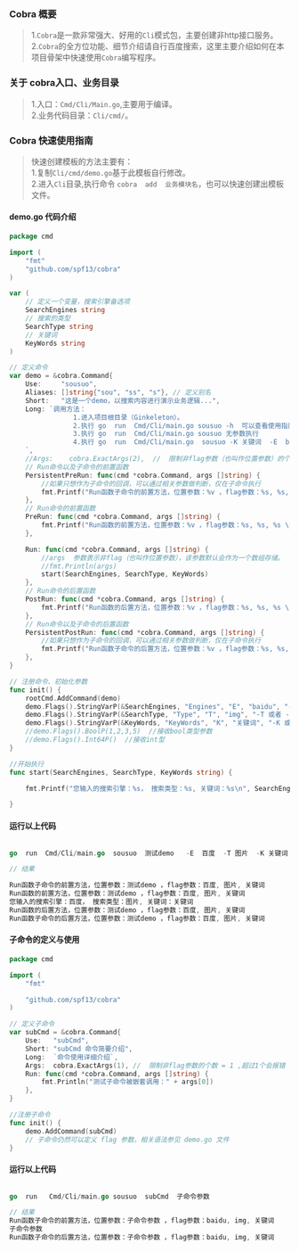 ### Cobra 概要    
>   1.`Cobra`是一款非常强大、好用的`Cli`模式包，主要创建非http接口服务。    
>   2.`Cobra`的全方位功能、细节介绍请自行百度搜索，这里主要介绍如何在本项目骨架中快速使用`Cobra`编写程序。                    
### 关于 cobra入口、业务目录  
>   1.入口：`Cmd/Cli/Main.go`,主要用于编译。                   
>   2.业务代码目录：`Cli/cmd/`。             
>           
### Cobra 快速使用指南   
> 快速创建模板的方法主要有：  
> 1.复制`Cli/cmd/demo.go`基于此模板自行修改。   
> 2.进入`Cli`目录,执行命令 `cobra  add  业务模块名`，也可以快速创建出模板文件。   

####  demo.go 代码介绍       

```go  
package cmd

import (
	"fmt"
	"github.com/spf13/cobra"
)

var (
	// 定义一个变量，搜索引擎备选项
	SearchEngines string
	// 搜索的类型
	SearchType string
	// 关键词
	KeyWords string
)

// 定义命令
var demo = &cobra.Command{
	Use:     "sousuo",
	Aliases: []string{"sou", "ss", "s"}, // 定义别名
	Short:   "这是一个demo，以搜索内容进行演示业务逻辑...",
	Long: `调用方法：
				1.进入项目根目录（Ginkeleton）。 
				2.执行 go  run  Cmd/Cli/main.go sousuo -h  可以查看使用指南
				3.执行 go  run  Cmd/Cli/main.go sousuo 无参数执行
				4.执行 go  run  Cmd/Cli/main.go  sousuo -K 关键词  -E  baidu -T img 带参数执行
	`,
	//Args:    cobra.ExactArgs(2),  //  限制非flag参数（也叫作位置参数）的个数必须等于 2 ,否则会报错
	// Run命令以及子命令的前置函数
	PersistentPreRun: func(cmd *cobra.Command, args []string) {
		//如果只想作为子命令的回调，可以通过相关参数做判断，仅在子命令执行
		fmt.Printf("Run函数子命令的前置方法，位置参数：%v ，flag参数：%s, %s, %s \n",args[0], SearchEngines, SearchType, KeyWords)
	},
	// Run命令的前置函数
	PreRun: func(cmd *cobra.Command, args []string) {
		fmt.Printf("Run函数的前置方法，位置参数：%v ，flag参数：%s, %s, %s \n",args[0], SearchEngines, SearchType, KeyWords)
	},

	Run: func(cmd *cobra.Command, args []string) {
		//args  参数表示非flag（也叫作位置参数），该参数默认会作为一个数组存储。
		//fmt.Println(args)
		start(SearchEngines, SearchType, KeyWords)
	},
	// Run命令的后置函数
	PostRun: func(cmd *cobra.Command, args []string) {
		fmt.Printf("Run函数的后置方法，位置参数：%v ，flag参数：%s, %s, %s \n",args[0], SearchEngines, SearchType, KeyWords)
	},
	// Run命令以及子命令的后置函数
	PersistentPostRun: func(cmd *cobra.Command, args []string) {
		//如果只想作为子命令的回调，可以通过相关参数做判断，仅在子命令执行
		fmt.Printf("Run函数子命令的后置方法，位置参数：%v ，flag参数：%s, %s, %s \n",args[0], SearchEngines, SearchType, KeyWords)
	},
}

// 注册命令、初始化参数
func init() {
	rootCmd.AddCommand(demo)
	demo.Flags().StringVarP(&SearchEngines, "Engines", "E", "baidu", "-E 或者 --Engines 选择搜索引擎，例如：baidu、sogou")
	demo.Flags().StringVarP(&SearchType, "Type", "T", "img", "-T 或者 --Type 选择搜索的内容类型，例如：图片类")
	demo.Flags().StringVarP(&KeyWords, "KeyWords", "K", "关键词", "-K 或者 --KeyWords 搜索的关键词")
	//demo.Flags().BoolP(1,2,3,5)  //接收bool类型参数
	//demo.Flags().Int64P()  //接收int型
}

//开始执行
func start(SearchEngines, SearchType, KeyWords string) {

	fmt.Printf("您输入的搜索引擎：%s， 搜索类型：%s, 关键词：%s\n", SearchEngines, SearchType, KeyWords)

}


``` 

####  运行以上代码  
```go 

go  run  Cmd/Cli/main.go  sousuo  测试demo   -E  百度  -T 图片  -K 关键词

// 结果

Run函数子命令的前置方法，位置参数：测试demo ，flag参数：百度, 图片, 关键词
Run函数的前置方法，位置参数：测试demo ，flag参数：百度, 图片, 关键词
您输入的搜索引擎：百度， 搜索类型：图片, 关键词：关键词
Run函数的后置方法，位置参数：测试demo ，flag参数：百度, 图片, 关键词
Run函数子命令的后置方法，位置参数：测试demo ，flag参数：百度, 图片, 关键词

```     

####  子命令的定义与使用  
```go
package cmd

import (
	"fmt"

	"github.com/spf13/cobra"
)

// 定义子命令
var subCmd = &cobra.Command{
	Use:   "subCmd",
	Short: "subCmd 命令简要介绍",
	Long:  `命令使用详细介绍`,
	Args:  cobra.ExactArgs(1), //  限制非flag参数的个数 = 1 ,超过1个会报错
	Run: func(cmd *cobra.Command, args []string) {
		fmt.Println("测试子命令被嵌套调用：" + args[0])
	},
}

//注册子命令
func init() {
	demo.AddCommand(subCmd)
	// 子命令仍然可以定义 flag 参数，相关语法参见 demo.go 文件
}


```  


####  运行以上代码  
```go 

go  run   Cmd/Cli/main.go sousuo  subCmd  子命令参数

// 结果
Run函数子命令的前置方法，位置参数：子命令参数 ，flag参数：baidu, img, 关键词
子命令参数
Run函数子命令的后置方法，位置参数：子命令参数 ，flag参数：baidu, img, 关键词
 
```     
 